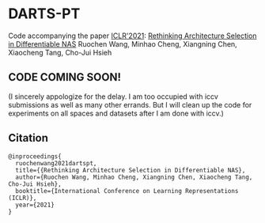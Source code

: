 # DARTS-PT
Code accompanying the paper
[ICLR'2021](https://iclr.cc/): [Rethinking Architecture Selection in Differentiable NAS](https://openreview.net/forum?id=PKubaeJkw3)
Ruochen Wang, Minhao Cheng, Xiangning Chen, Xiaocheng Tang, Cho-Jui Hsieh


## CODE COMING SOON!
(I sincerely appologize for the delay. I am too occupied with iccv submissions as well as many other errands. But I will clean up the code for experiments on all spaces and datasets after I am done with iccv.)


## Citation
```
@inproceedings{
  ruochenwang2021dartspt,
  title={{Rethinking Architecture Selection in Differentiable NAS},
  author={Ruochen Wang, Minhao Cheng, Xiangning Chen, Xiaocheng Tang, Cho-Jui Hsieh},
  booktitle={International Conference on Learning Representations (ICLR)},
  year={2021}
}
```